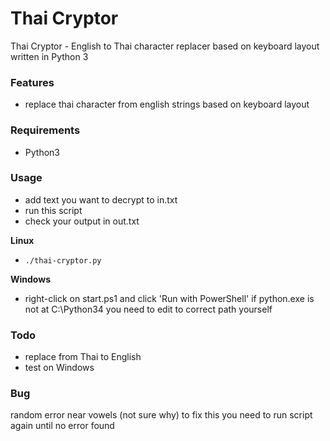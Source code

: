 # Thai Cryptor
Thai Cryptor - English to Thai character replacer based on keyboard layout written in Python 3

### Features
- replace thai character from english strings based on keyboard layout

### Requirements
- Python3

### Usage
- add text you want to decrypt to in.txt
- run this script
- check your output in out.txt

**Linux**
- `./thai-cryptor.py`

**Windows**
- right-click on start.ps1 and click 'Run with PowerShell' if python.exe is not at C:\\Python34 you need to edit to correct path yourself

### Todo
- replace from Thai to English
- test on Windows

### Bug
random error near vowels (not sure why)
to fix this you need to run script again until no error found
